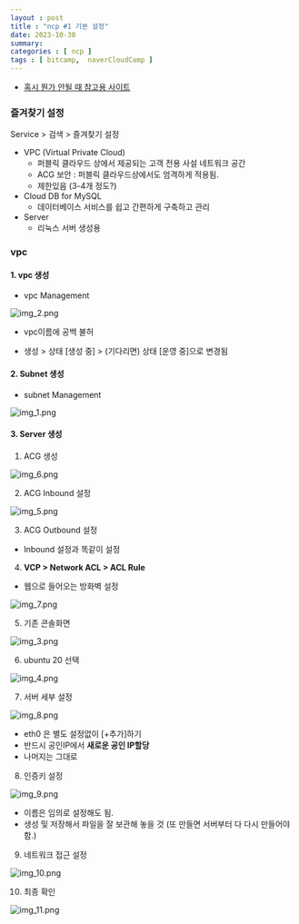 ```yaml
---
layout : post
title : "ncp #1 기본 설정"
date: 2023-10-30
summary: 
categories : [ ncp ]
tags : [ bitcamp,  naverCloudCamp ]
---
```


* [혹시 뭔가 안될 때 참고용 사이트](https://docs.3rdeyesys.com/compute/ncloud_compute_server_vpc_create.html)


### 즐겨찾기 설정

Service > 검색 > 즐겨찾기 설정

* VPC (Virtual Private Cloud)
  * 퍼블릭 클라우드 상에서 제공되는 고객 전용 사설 네트워크 공간
  * ACG 보안 : 퍼블릭 클라우드상에서도 엄격하게 적용됨.
  * 제한있음 (3-4개 정도?)
* Cloud DB for MySQL 
  * 데이터베이스 서비스를 쉽고 간편하게 구축하고 관리
* Server
  * 리눅스 서버 생성용

### vpc



#### 1. vpc 생성

* vpc Management

![img_2.png](./img/b001/img_2.png)

* vpc이름에 공백 불허

* 생성 > 상태 [생성 중] > (기다리면) 상태 [운영 중]으로 변경됨 

#### 2. Subnet 생성

* subnet Management

![img_1.png](./img/b001/img_1.png)


#### 3. Server 생성


1)  ACG 생성

![img_6.png](./img/b001/img_6.png)

2) ACG Inbound 설정 

![img_5.png](./img/b001/img_5.png)


3) ACG Outbound 설정
  * Inbound 설정과 똑같이 설정


4) **VCP > Network ACL > ACL Rule**
  * 웹으로 들어오는 방화벽 설정

![img_7.png](./img/b001/img_7.png)



5) 기존 콘솔화면 

![img_3.png](./img/b001/img_3.png)


6) ubuntu 20 선택

![img_4.png](./img/b001/img_4.png)


7) 서버 세부 설정

![img_8.png](./img/b001/img_8.png)

* eth0 은 별도 설정없이 [+추가]하기 
* 반드시 공인IP에서 **새로운 공인 IP할당**
* 나머지는 그대로

8) 인증키 설정

![img_9.png](./img/b001/img_9.png)

* 이름은 임의로 설정해도 됨.
* 생성 및 저장해서 파일을 잘 보관해 놓을 것 (또 만들면 서버부터 다 다시 만들어야함.)

9) 네트워크 접근 설정

![img_10.png](./img/b001/img_10.png)


10) 최종 확인

![img_11.png](./img/b001/img_11.png)











